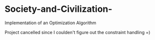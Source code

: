 # Society-and-Civilization-
Implementation of an Optimization Algorithm 

Project cancelled since I coulden't figure out the constraint handling =)


